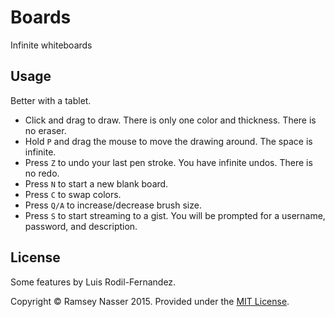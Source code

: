 # Boards

Infinite whiteboards


## Usage

Better with a tablet.

* Click and drag to draw. There is only one color and thickness. There is no eraser.
* Hold `P` and drag the mouse to move the drawing around. The space is infinite.
* Press `Z` to undo your last pen stroke. You have infinite undos. There is no redo.
* Press `N` to start a new blank board.
* Press `C` to swap colors.
* Press `Q/A` to increase/decrease brush size.
* Press `S` to start streaming to a gist. You will be prompted for a username, password, and description.

## License

Some features by Luis Rodil-Fernandez.

Copyright © Ramsey Nasser 2015. Provided under the [MIT License](http://opensource.org/licenses/MIT).
